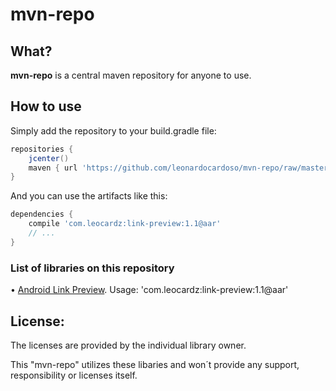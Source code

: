 mvn-repo
========

## What?

__mvn-repo__ is a central maven repository for anyone to use.

## How to use

Simply add the repository to your build.gradle file:
```groovy
repositories {
	jcenter()
	maven { url 'https://github.com/leonardocardoso/mvn-repo/raw/master/maven-deploy' }
}
```

And you can use the artifacts like this:
```groovy
dependencies {
	compile 'com.leocardz:link-preview:1.1@aar'
	// ...
}
```

### List of libraries on this repository

&bull; [Android Link Preview](https://github.com/LeonardoCardoso/Android-Link-Preview "It makes a preview from an url, grabbing all informations. Such as title, relevant texts and images."). Usage: 'com.leocardz:link-preview:1.1@aar'


## License:
The licenses are provided by the individual library owner.

This "mvn-repo" utilizes these libaries and won´t provide any support, responsibility or licenses itself.
